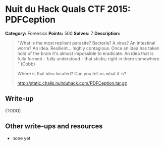 # Nuit du Hack Quals CTF 2015: PDFCeption

**Category:** Forensics
**Points:** 500
**Solves:** 7
**Description:** 

> "What is the most resilient parasite? Bacteria? A virus? An intestinal worm? An idea. Resilient... highly contagious. Once an idea has taken hold of the brain it's almost impossible to eradicate. An idea that is fully formed - fully understood - that sticks; right in there somewhere. " (Cobb)
> 
> Where is that idea located? Can you tell us what it is?
> 
> <http://static.challs.nuitduhack.com/PDFCeption.tar.gz>

## Write-up

(TODO)

## Other write-ups and resources

* none yet